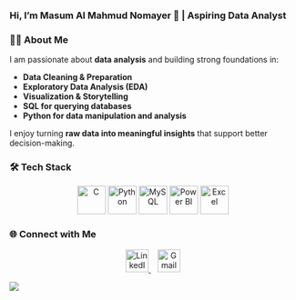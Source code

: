 ### Hi, I’m Masum Al Mahmud Nomayer 👋 | Aspiring Data Analyst  


### 👨‍💻 About Me  
I am passionate about **data analysis** and building strong foundations in:  
- **Data Cleaning & Preparation**  
- **Exploratory Data Analysis (EDA)**  
- **Visualization & Storytelling**  
- **SQL for querying databases**  
- **Python for data manipulation and analysis**  

I enjoy turning **raw data into meaningful insights** that support better decision-making.  

### 🛠️ Tech Stack  

<p align="center">
  <img src="https://cdn.jsdelivr.net/gh/devicons/devicon/icons/c/c-original.svg" width="50px" alt="C" />
  <img src="https://cdn.jsdelivr.net/gh/devicons/devicon/icons/python/python-original.svg" width="50px" alt="Python" />
  <img src="https://cdn.jsdelivr.net/gh/devicons/devicon/icons/mysql/mysql-original-wordmark.svg" width="50px" alt="MySQL" />
  <img src="https://cdn.jsdelivr.net/gh/devicons/devicon/icons/powerbi/powerbi-original.svg" width="50px" alt="Power BI" />
  <img src="https://cdn.jsdelivr.net/gh/devicons/devicon/icons/excel/excel-original.svg" width="50px" alt="Excel" />
</p>


### 🌐 Connect with Me  

<p align="center">
  <a href="https://linkedin.com/in/nomayer">
    <img src="https://cdn.jsdelivr.net/gh/devicons/devicon/icons/linkedin/linkedin-original.svg" width="40px" alt="LinkedIn"/>
  </a>
  &nbsp;&nbsp;
  <a href="mailto:nomayer.masum@gmail.com">
    <img src="https://cdn.jsdelivr.net/gh/devicons/devicon/icons/gmail/gmail-original.svg" width="40px" alt="Gmail"/>
  </a>
</p>


[![](https://visitcount.itsvg.in/api?id=nomayer-masum&icon=5&color=7)](https://visitcount.itsvg.in)

<!-- Proudly created with GPRM ( https://gprm.itsvg.in ) -->
